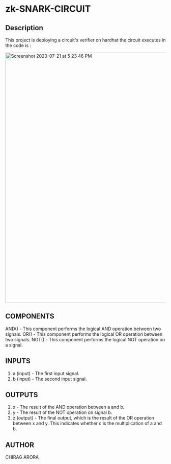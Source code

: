 # zk-SNARK-CIRCUIT



## Description

This project is deploying a circuit's verifier on hardhat the circuit executes in the code is :

<img width="784" alt="Screenshot 2023-07-21 at 5 23 46 PM" src="https://github.com/Chirag-1832/zk-SNARK-CIRCUIT/assets/83847781/792594c1-23a4-4f38-8fbd-2c4ccce4f92d">


## COMPONENTS

AND() - This component performs the logical AND operation between two signals.
OR() - This component performs the logical OR operation between two signals.
NOT() - This component performs the logical NOT operation on a signal.

## INPUTS

1. a (input) - The first input signal.
2. b (input) - The second input signal.
## OUTPUTS

1. x - The result of the AND operation between a and b.
2. y - The result of the NOT operation on signal b.
3. z (output) - The final output, which is the result of the OR operation between x and y. This indicates whether c is the multiplication of a and b.


## AUTHOR

CHIRAG ARORA


